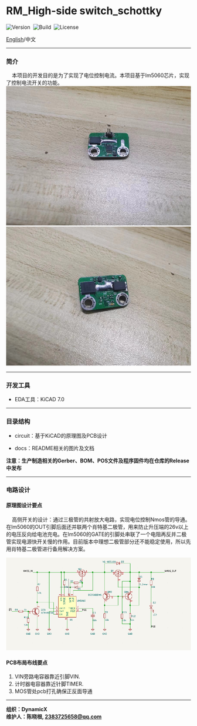 # RM_High-side switch_schottky

![Version](https://img.shields.io/badge/Version-1.0.1-brightgreen.svg)&nbsp;&nbsp;![Build](https://img.shields.io/badge/Build-Passed-success.svg)&nbsp;&nbsp;![License](https://img.shields.io/badge/License-AGPL-blue.svg)

[English](./README.md)/中文

***

### 简介

&nbsp;&nbsp;&nbsp;&nbsp;本项目的开发目的是为了实现了电位控制电流。本项目基于lm5060芯片，实现了控制电流开关的功能。
![2](docs\2.jpg)
![3](docs\3.jpg)
***

### 开发工具

+ EDA工具：KiCAD 7.0 


***

### 目录结构

+ circuit：基于KiCAD的原理图及PCB设计

+ docs：README相关的图片及文档


**注意：生产制造相关的Gerber、BOM、POS文件及程序固件均在仓库的Release中发布**

***

### 电路设计

#### 原理图设计要点

&nbsp;&nbsp;&nbsp;&nbsp;高侧开关的设计：通过三极管的共射放大电路，实现电位控制Nmos管的导通。在lm5060的OUT引脚后面还并联两个肖特基二极管，用来防止升压端的26v以上的电压反向给电池充电。在lm5060的GATE的引脚处串联了一个电阻再反并二极管实现电源快开关慢的作用。目前版本中理想二极管部分还不能稳定使用，所以先用肖特基二极管进行备用解决方案。

![1](docs\1.png)


#### PCB布局布线要点

1. VIN旁路电容器靠近引脚VIN.
2. 计时器电容器靠近针脚TIMER.
3. MOS管处pcb打孔确保正反面导通

***


**组织：DynamicX <br>
维护人：陈晓根, 2383725658@qq.com**

